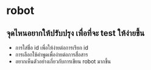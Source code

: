 # robot
## จุดไหนอยากให้ปรับปรุง เพื่อที่จะ test ให้ง่ายขึ้น
  - การใส่ชื่อ id เพื่อให้ง่ายต่อการเรียก id
  - การเลือกใช้คำพูดเพื่อง่ายต่อการสื่อสาร
  - อยากเห็นตัวอย่างเกี่ยวกับการเขียน robot มากขึ้น
